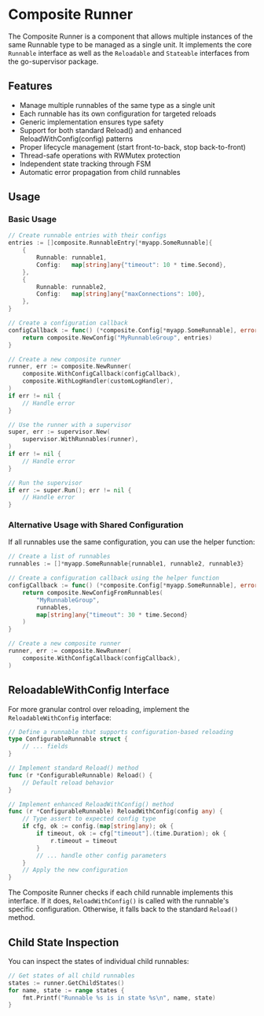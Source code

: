 # Composite Runner

The Composite Runner is a component that allows multiple instances of the same Runnable type to be managed as a single unit. It implements the core `Runnable` interface as well as the `Reloadable` and `Stateable` interfaces from the go-supervisor package.

## Features

- Manage multiple runnables of the same type as a single unit
- Each runnable has its own configuration for targeted reloads
- Generic implementation ensures type safety
- Support for both standard Reload() and enhanced ReloadWithConfig(config) patterns
- Proper lifecycle management (start front-to-back, stop back-to-front)
- Thread-safe operations with RWMutex protection
- Independent state tracking through FSM
- Automatic error propagation from child runnables

## Usage

### Basic Usage

```go
// Create runnable entries with their configs
entries := []composite.RunnableEntry[*myapp.SomeRunnable]{
    {
        Runnable: runnable1,
        Config:   map[string]any{"timeout": 10 * time.Second},
    },
    {
        Runnable: runnable2,
        Config:   map[string]any{"maxConnections": 100},
    },
}

// Create a configuration callback
configCallback := func() (*composite.Config[*myapp.SomeRunnable], error) {
    return composite.NewConfig("MyRunnableGroup", entries)
}

// Create a new composite runner
runner, err := composite.NewRunner(
    composite.WithConfigCallback(configCallback),
    composite.WithLogHandler(customLogHandler),
)
if err != nil {
    // Handle error
}

// Use the runner with a supervisor
super, err := supervisor.New(
    supervisor.WithRunnables(runner),
)
if err != nil {
    // Handle error
}

// Run the supervisor
if err := super.Run(); err != nil {
    // Handle error
}
```

### Alternative Usage with Shared Configuration

If all runnables use the same configuration, you can use the helper function:

```go
// Create a list of runnables
runnables := []*myapp.SomeRunnable{runnable1, runnable2, runnable3}

// Create a configuration callback using the helper function
configCallback := func() (*composite.Config[*myapp.SomeRunnable], error) {
    return composite.NewConfigFromRunnables(
        "MyRunnableGroup",
        runnables,
        map[string]any{"timeout": 30 * time.Second}
    )
}

// Create a new composite runner
runner, err := composite.NewRunner(
    composite.WithConfigCallback(configCallback),
)
```

## ReloadableWithConfig Interface

For more granular control over reloading, implement the `ReloadableWithConfig` interface:

```go
// Define a runnable that supports configuration-based reloading
type ConfigurableRunnable struct {
    // ... fields
}

// Implement standard Reload() method
func (r *ConfigurableRunnable) Reload() {
    // Default reload behavior
}

// Implement enhanced ReloadWithConfig() method
func (r *ConfigurableRunnable) ReloadWithConfig(config any) {
    // Type assert to expected config type
    if cfg, ok := config.(map[string]any); ok {
        if timeout, ok := cfg["timeout"].(time.Duration); ok {
            r.timeout = timeout
        }
        // ... handle other config parameters
    }
    // Apply the new configuration
}
```

The Composite Runner checks if each child runnable implements this interface. If it does, `ReloadWithConfig()` is called with the runnable's specific configuration. Otherwise, it falls back to the standard `Reload()` method.

## Child State Inspection

You can inspect the states of individual child runnables:

```go
// Get states of all child runnables
states := runner.GetChildStates()
for name, state := range states {
    fmt.Printf("Runnable %s is in state %s\n", name, state)
}
```